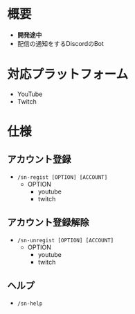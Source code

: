 # 概要
* **開発途中**
* 配信の通知をするDiscordのBot

# 対応プラットフォーム
* YouTube
* Twitch

# 仕様
## アカウント登録
* `/sn-regist [OPTION] [ACCOUNT]`
    * OPTION
        * youtube
        * twitch

## アカウント登録解除
* `/sn-unregist [OPTION] [ACCOUNT]`
    * OPTION
        * youtube
        * twitch

## ヘルプ
* `/sn-help`
